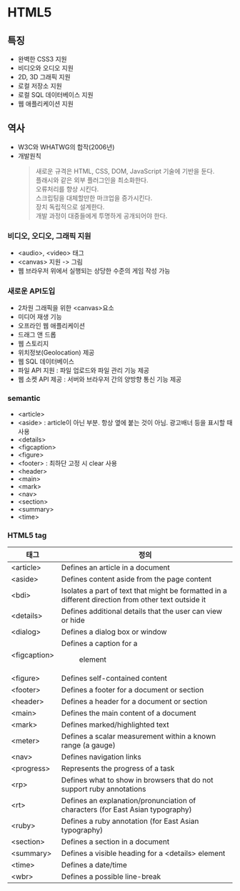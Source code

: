 # HTML5

## 특징
- 완벽한 CSS3 지원
- 비디오와 오디오 지원
- 2D, 3D 그래픽 지원
- 로컬 저장소 지원
- 로컬 SQL 데이터베이스 지원
- 웹 애플리케이션 지원

## 역사
- W3C와 WHATWG의 합작(2006년)
- 개발원칙
    > 새로운 규격은 HTML, CSS, DOM, JavaScript 기술에 기반을 둔다.  
    > 플래시와 같은 외부 플러그인을 최소화한다.  
    > 오류처리를 향상 시킨다.  
    > 스크립팅을 대체할만한 마크업을 증가시킨다.  
    > 장치 독립적으로 설계한다.  
    > 개발 과정이 대중들에게 투명하게 공개되어야 한다.  

### 비디오, 오디오, 그래픽 지원
- \<audio>, \<video> 태그
- \<canvas> 지원 -> 그림
- 웹 브라우저 위에서 실행되는  상당한 수준의 게임 작성 가능

### 새로운 API도입
- 2차원 그래픽을 위한 \<canvas>요소
- 미디어 재생 기능
- 오프라인 웹 애플리케이션
- 드래그 앤 드롭
- 웹 스토리지
- 위치정보(Geolocation) 제공
- 웹 SQL 데이터베이스
- 파일 API 지원 : 파일 업로드와 파일 관리 기능 제공
- 웹 소켓 API 제공 : 서버와 브라우저 간의 양방향 통신 기능 제공

### semantic
- \<article>
- \<aside> : article이 아닌 부분. 항상 옆에 붙는 것이 아님. 광고배너 등을 표시할 때 사용 
- \<details>
- \<figcaption>
- \<figure>
- \<footer> : 최하단 고정 시 clear 사용
- \<header>
- \<main>
- \<mark>
- \<nav>
- \<section>
- \<summary>
- \<time>

### HTML5 tag
태그|정의
---|---
\<article>|Defines an article in a document
\<aside>|	Defines content aside from the page content
\<bdi>|	Isolates a part of text that might be formatted in a different direction from other text outside it
\<details>|	Defines additional details that the user can view or hide
\<dialog>|	Defines a dialog box or window
\<figcaption>|	Defines a caption for a <figure> element
\<figure>|	Defines self-contained content
\<footer>|	Defines a footer for a document or section
\<header>|	Defines a header for a document or section
\<main>|	Defines the main content of a document
\<mark>|	Defines marked/highlighted text
\<meter>|	Defines a scalar measurement within a known range (a gauge)
\<nav>|	Defines navigation links
\<progress>|	Represents the progress of a task
\<rp>|	Defines what to show in browsers that do not support ruby annotations
\<rt>|	Defines an explanation/pronunciation of characters (for East Asian typography)
\<ruby>|	Defines a ruby annotation (for East Asian typography)
\<section>|	Defines a section in a document
\<summary>|	Defines a visible heading for a \<details> element
\<time>|	Defines a date/time
\<wbr>|	Defines a possible line-break
